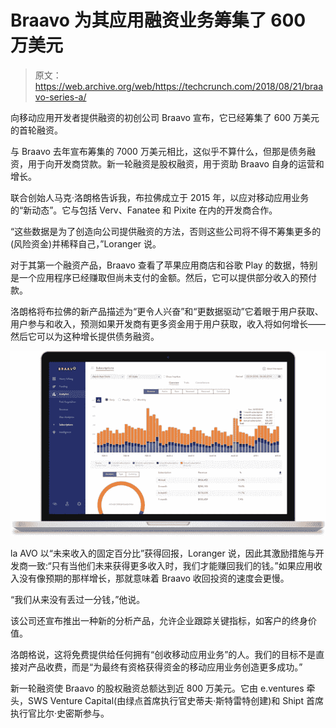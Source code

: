 # Braavo 为其应用融资业务筹集了 600 万美元

> 原文：<https://web.archive.org/web/https://techcrunch.com/2018/08/21/braavo-series-a/>

向移动应用开发者提供融资的初创公司 Braavo 宣布，它已经筹集了 600 万美元的首轮融资。

与 Braavo 去年宣布筹集的 7000 万美元相比，这似乎不算什么，但那是债务融资，用于向开发商贷款。新一轮融资是股权融资，用于资助 Braavo 自身的运营和增长。

联合创始人马克·洛朗格告诉我，布拉佛成立于 2015 年，以应对移动应用业务的“新动态”。它与包括 Verv、Fanatee 和 Pixite 在内的开发商合作。

“这些数据是为了创造向公司提供融资的方法，否则这些公司将不得不筹集更多的(风险资金)并稀释自己，”Loranger 说。

对于其第一个融资产品，Braavo 查看了苹果应用商店和谷歌 Play 的数据，特别是一个应用程序已经赚取但尚未支付的金额。然后，它可以提供部分收入的预付款。

洛朗格将布拉佛的新产品描述为“更令人兴奋”和“更数据驱动”它着眼于用户获取、用户参与和收入，预测如果开发商有更多资金用于用户获取，收入将如何增长——然后它可以为这种增长提供债务融资。

![Braavo subscriptions](img/e10d47612e2dd5ca40e1fe10c40cd9ee.png)

la AVO 以“未来收入的固定百分比”获得回报，Loranger 说，因此其激励措施与开发商一致:“只有当他们未来获得更多收入时，我们才能赚回我们的钱。”如果应用收入没有像预期的那样增长，那就意味着 Braavo 收回投资的速度会更慢。

“我们从来没有丢过一分钱，”他说。

该公司还宣布推出一种新的分析产品，允许企业跟踪关键指标，如客户的终身价值。

洛朗格说，这将免费提供给任何拥有“创收移动应用业务”的人。我们的目标不是直接对产品收费，而是“为最终有资格获得资金的移动应用业务创造更多成功。”

新一轮融资使 Braavo 的股权融资总额达到近 800 万美元。它由 e.ventures 牵头，SWS Venture Capital(由绿点首席执行官史蒂夫·斯特雷特创建)和 Shipt 首席执行官比尔·史密斯参与。